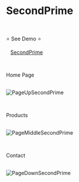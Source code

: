 # SecondPrime

<br/>

⭐ See Demo ⭐

&nbsp;&nbsp; [SecondPrime](https://karengonzalezdev.github.io/SecondPrime/)

<br/>

Home Page <br/><br/>

![PageUpSecondPrime](https://github.com/karengonzalezdev/SecondPrime/assets/69605681/1c4f62e5-b593-479b-8e5a-8ac6dd621c11)

<br/>

Products <br/><br/>

![PageMiddleSecondPrime](https://github.com/karengonzalezdev/SecondPrime/assets/69605681/12650a2b-93c1-42d3-92a5-9869e6ccce95)

<br/>

Contact <br/><br/>

![PageDownSecondPrime](https://github.com/karengonzalezdev/SecondPrime/assets/69605681/77c2fe9c-8264-4859-9503-3b24c91fd91b)

<br/>
